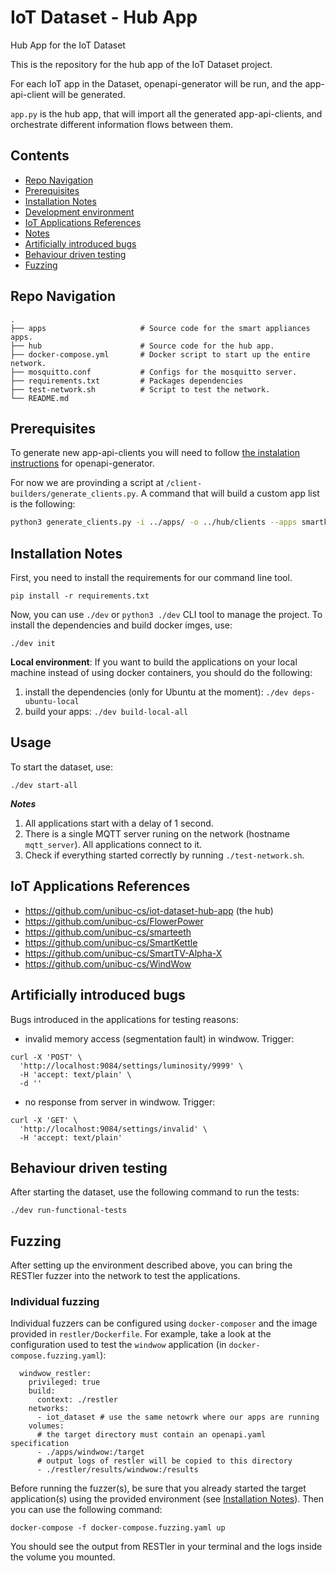 # IoT Dataset - Hub App
Hub App for the IoT Dataset

This is the repository for the hub app of the IoT Dataset project. 
  
For each IoT app in the Dataset, openapi-generator will be run, and the app-api-client will be generated. 
  
`app.py` is the hub app, that will import all the generated app-api-clients, and orchestrate different information flows between them. 

## Contents
- [Repo Navigation](#repo-navigation)
- [Prerequisites](#prerequisites)
- [Installation Notes](#installation-notes)
- [Development environment](#development-environment)
- [IoT Applications References](#iot-applications-references)
- [Notes](#notes)
- [Artificially introduced bugs](#artificially-introduced-bugs)
- [Behaviour driven testing](#behaviour-driven-testing)
- [Fuzzing](#fuzzing)

## Repo Navigation

    .
    ├── apps                     # Source code for the smart appliances apps. 
    ├── hub                      # Source code for the hub app.
    ├── docker-compose.yml       # Docker script to start up the entire network.
    ├── mosquitto.conf           # Configs for the mosquitto server.
    ├── requirements.txt         # Packages dependencies
    ├── test-network.sh          # Script to test the network.
    └── README.md

## Prerequisites

To generate new app-api-clients you will need to follow [the instalation instructions](https://github.com/OpenAPITools/openapi-generator) for openapi-generator.

For now we are provinding a script at `/client-builders/generate_clients.py`. A command that will build a custom app list is the following:

```bash
python3 generate_clients.py -i ../apps/ -o ../hub/clients --apps smartkettle flowerpower smarttv windwow
```

## Installation Notes

First, you need to install the requirements for our command line tool.
```
pip install -r requirements.txt
```

Now, you can use `./dev` or `python3 ./dev` CLI tool to manage the project. To install the dependencies
and build docker imges, use:
```
./dev init
```

**Local environment**: If you want to build the applications on your local machine instead
of using docker containers, you should do the following:

1. install the dependencies (only for Ubuntu at the moment): `./dev deps-ubuntu-local`
2. build your apps: `./dev build-local-all`

## Usage

To start the dataset, use:
```
./dev start-all
```

***Notes***

1. All applications start with a delay of 1 second.
2. There is a single MQTT server runing on the network (hostname `mqtt_server`). All applications connect to it.
3. Check if everything started correctly by running `./test-network.sh`.

## IoT Applications References

* https://github.com/unibuc-cs/iot-dataset-hub-app (the hub)
* https://github.com/unibuc-cs/FlowerPower
* https://github.com/unibuc-cs/smarteeth
* https://github.com/unibuc-cs/SmartKettle
* https://github.com/unibuc-cs/SmartTV-Alpha-X
* https://github.com/unibuc-cs/WindWow

## Artificially introduced bugs

Bugs introduced in the applications for testing reasons:
* invalid memory access (segmentation fault) in windwow. Trigger:
```
curl -X 'POST' \
  'http://localhost:9084/settings/luminosity/9999' \
  -H 'accept: text/plain' \
  -d ''
```
* no response from server in windwow. Trigger:
```
curl -X 'GET' \
  'http://localhost:9084/settings/invalid' \
  -H 'accept: text/plain'
```

## Behaviour driven testing

After starting the dataset, use the following command to run the tests:
```
./dev run-functional-tests
```

## Fuzzing

After setting up the environment described above, you can bring the RESTler
fuzzer into the network to test the applications.

### Individual fuzzing

Individual fuzzers can be configured using `docker-composer` and the image provided
in `restler/Dockerfile`. For example, take a look at the configuration used to
test the `windwow` application (in `docker-compose.fuzzing.yaml`):
```
  windwow_restler:
    privileged: true
    build:
      context: ./restler
    networks:
      - iot_dataset # use the same netowrk where our apps are running
    volumes:
      # the target directory must contain an openapi.yaml specification
      - ./apps/windwow:/target
      # output logs of restler will be copied to this directory
      - ./restler/results/windwow:/results
```

Before running the fuzzer(s), be sure that you already started the target 
application(s) using the provided environment (see [Installation Notes](#installation-notes)). Then you can use the following command:
```
docker-compose -f docker-compose.fuzzing.yaml up
```

You should see the output from RESTler in your terminal and the logs
inside the volume you mounted.
